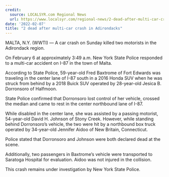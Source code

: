 ```yaml
---
credit:
  source: LOCALSYR.com Regional News
  url: https://www.localsyr.com/regional-news/2-dead-after-multi-car-crash-in-adirondacks/
date: '2022-02-07'
title: "2 dead after multi-car crash in Adirondacks"
---
```

MALTA, N.Y. (WWTI) — A car crash on Sunday killed two motorists in the Adirondack region.

On February 6 at approximately 3:49 a.m. New York State Police responded to a multi-car accident on I-87 in the town of Malta.

According to State Police, 59-year-old Fred Baxtrome of Fort Edwards was traveling in the center lane of I-87 south in a 2016 Honda SUV when he was struck from behind by a 2018 Buick SUV operated by 28-year-old Jesica B. Dorronsoro of Halfmoon.

State Police confirmed that Dorronsoro lost control of her vehicle, crossed the median and came to rest in the center northbound lane of I-87.

While disabled in the center lane, she was assisted by a passing motorist, 54-year-old David H. Johnson of Stony Creek. However, while standing behind Dorronsoro’s vehicle, the two were hit by a northbound box truck operated by 34-year-old Jennifer Aidoo of New Britain, Connecticut.

Police stated that Dorronsoro and Johnson were both declared dead at the scene.

Additionally, two passengers in Baxtrome’s vehicle were transported to Saratoga Hospital for evaluation. Aidoo was not injured in the collision.

This crash remains under investigation by New York State Police.
